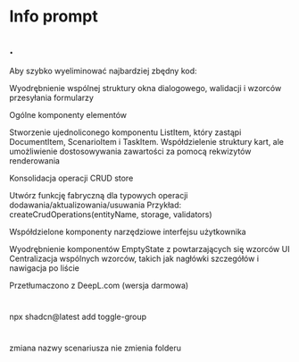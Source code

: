 # Info prompt


## .

Aby szybko wyeliminować najbardziej zbędny kod:


Wyodrębnienie wspólnej struktury okna dialogowego, walidacji i wzorców przesyłania formularzy


Ogólne komponenty elementów

Stworzenie ujednoliconego komponentu ListItem, który zastąpi DocumentItem, ScenarioItem i TaskItem.
Współdzielenie struktury kart, ale umożliwienie dostosowywania zawartości za pomocą rekwizytów renderowania


Konsolidacja operacji CRUD store

Utwórz funkcję fabryczną dla typowych operacji dodawania/aktualizowania/usuwania
Przykład: createCrudOperations<T>(entityName, storage, validators)


Współdzielone komponenty narzędziowe interfejsu użytkownika

Wyodrębnienie komponentów  EmptyState z powtarzających się wzorców UI
Centralizacja wspólnych wzorców, takich jak nagłówki szczegółów i nawigacja po liście




Przetłumaczono z DeepL.com (wersja darmowa)

#

npx shadcn@latest add toggle-group


#

zmiana nazwy scenariusza nie zmienia folderu